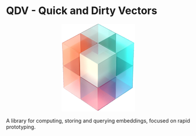 # QDV - Quick and Dirty Vectors

<p align=center>
    <img src="./QDV-logo.png" width=200px alt="QDV Logo"/>
</p>

A library for computing, storing and querying embeddings, focused on rapid
prototyping.
